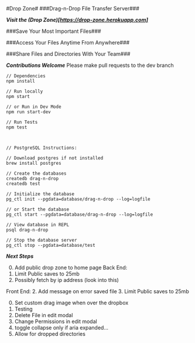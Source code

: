 #Drop Zone#
###Drag-n-Drop File Transfer Server###

***Visit the (Drop Zone)[https://drop-zone.herokuapp.com]***

###Save Your Most Important Files###

###Access Your Files Anytime From Anywhere###

###Share Files and Directories With Your Team###


***Contributions Welcome***
Please make pull requests to the dev branch


```
// Dependencies
npm install

// Run locally
npm start

// or Run in Dev Mode
npm run start-dev

// Run Tests
npm test



// PostgreSQL Instructions:

// Download postgres if not installed
brew install postgres

// Create the databases
createdb drag-n-drop
createdb test

// Initialize the database
pg_ctl init --pgdata=database/drag-n-drop --log=logfile

// or Start the database
pg_ctl start --pgdata=database/drag-n-drop --log=logfile

// View database in REPL
psql drag-n-drop

// Stop the database server
pg_ctl stop --pgdata=database/test

```


***Next Steps***

0. Add public drop zone to home page
  Back End:
  1. Limit Public saves to 25mb
  2. Possibly fetch by ip address (look into this)
  
  Front End:
  2. Add message on error saved file
  3. Limit Public saves to 25mb



0. Set custom drag image when over the dropbox
1. Testing
2. Delete File in edit modal
3. Change Permissions in edit modal
4. toggle collapse only if aria expanded...
5. Allow for dropped directories




